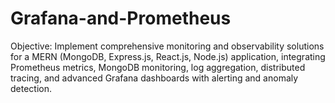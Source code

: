# Grafana-and-Prometheus
Objective: Implement comprehensive monitoring and observability solutions for a MERN (MongoDB, Express.js, React.js, Node.js) application, integrating Prometheus metrics, MongoDB monitoring, log aggregation, distributed tracing, and advanced Grafana dashboards with alerting and anomaly detection.
